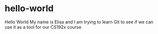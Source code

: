 # hello-world
Hello World 
My name is Elisa and I am trying to learn Git to see if we can use it as a tool for our CS192x course
